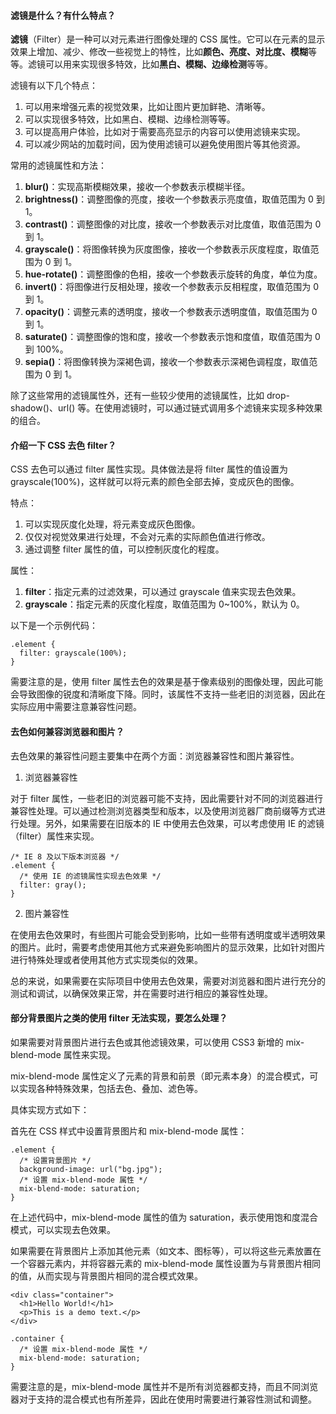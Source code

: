 <!--
 * @Author: Shu Binqi
 * @Date: 2023-03-13 22:58:14
 * @LastEditors: Shu Binqi
 * @LastEditTime: 2023-03-20 19:38:04
 * @Description: CSS3 滤镜 Filter
 * @Version: 1.0.0
 * @FilePath: \interviewQuestions\前端基础\CSS\CSS3-滤镜-filter.md
-->

#### 滤镜是什么？有什么特点？

**滤镜**（Filter）是一种可以对元素进行图像处理的 CSS 属性。它可以在元素的显示效果上增加、减少、修改一些视觉上的特性，比如**颜色、亮度、对比度、模糊**等等。滤镜可以用来实现很多特效，比如**黑白、模糊、边缘检测**等等。

滤镜有以下几个特点：

1. 可以用来增强元素的视觉效果，比如让图片更加鲜艳、清晰等。
1. 可以实现很多特效，比如黑白、模糊、边缘检测等等。
1. 可以提高用户体验，比如对于需要高亮显示的内容可以使用滤镜来实现。
1. 可以减少网站的加载时间，因为使用滤镜可以避免使用图片等其他资源。

常用的滤镜属性和方法：

1. **blur()**：实现高斯模糊效果，接收一个参数表示模糊半径。
1. **brightness()**：调整图像的亮度，接收一个参数表示亮度值，取值范围为 0 到 1。
1. **contrast()**：调整图像的对比度，接收一个参数表示对比度值，取值范围为 0 到 1。
1. **grayscale()**：将图像转换为灰度图像，接收一个参数表示灰度程度，取值范围为 0 到 1。
1. **hue-rotate()**：调整图像的色相，接收一个参数表示旋转的角度，单位为度。
1. **invert()**：将图像进行反相处理，接收一个参数表示反相程度，取值范围为 0 到 1。
1. **opacity()**：调整元素的透明度，接收一个参数表示透明度值，取值范围为 0 到 1。
1. **saturate()**：调整图像的饱和度，接收一个参数表示饱和度值，取值范围为 0 到 100%。
1. **sepia()**：将图像转换为深褐色调，接收一个参数表示深褐色调程度，取值范围为 0 到 1。

除了这些常用的滤镜属性外，还有一些较少使用的滤镜属性，比如 drop-shadow()、url() 等。在使用滤镜时，可以通过链式调用多个滤镜来实现多种效果的组合。

#### 介绍一下 CSS 去色 filter？

CSS 去色可以通过 filter 属性实现。具体做法是将 filter 属性的值设置为 grayscale(100%)，这样就可以将元素的颜色全部去掉，变成灰色的图像。

特点：

1. 可以实现灰度化处理，将元素变成灰色图像。
1. 仅仅对视觉效果进行处理，不会对元素的实际颜色值进行修改。
1. 通过调整 filter 属性的值，可以控制灰度化的程度。

属性：

1. **filter**：指定元素的过滤效果，可以通过 grayscale 值来实现去色效果。
1. **grayscale**：指定元素的灰度化程度，取值范围为 0~100%，默认为 0。

以下是一个示例代码：

```
.element {
  filter: grayscale(100%);
}
```

需要注意的是，使用 filter 属性去色的效果是基于像素级别的图像处理，因此可能会导致图像的锐度和清晰度下降。同时，该属性不支持一些老旧的浏览器，因此在实际应用中需要注意兼容性问题。

#### 去色如何兼容浏览器和图片？

去色效果的兼容性问题主要集中在两个方面：浏览器兼容性和图片兼容性。

1. 浏览器兼容性

对于 filter 属性，一些老旧的浏览器可能不支持，因此需要针对不同的浏览器进行兼容性处理。可以通过检测浏览器类型和版本，以及使用浏览器厂商前缀等方式进行处理。另外，如果需要在旧版本的 IE 中使用去色效果，可以考虑使用 IE 的滤镜（filter）属性来实现。

```
/* IE 8 及以下版本浏览器 */
.element {
  /* 使用 IE 的滤镜属性实现去色效果 */
  filter: gray();
}
```

2. 图片兼容性

在使用去色效果时，有些图片可能会受到影响，比如一些带有透明度或半透明效果的图片。此时，需要考虑使用其他方式来避免影响图片的显示效果，比如针对图片进行特殊处理或者使用其他方式实现类似的效果。

总的来说，如果需要在实际项目中使用去色效果，需要对浏览器和图片进行充分的测试和调试，以确保效果正常，并在需要时进行相应的兼容性处理。

#### 部分背景图片之类的使用 filter 无法实现，要怎么处理？

如果需要对背景图片进行去色或其他滤镜效果，可以使用 CSS3 新增的 mix-blend-mode 属性来实现。

mix-blend-mode 属性定义了元素的背景和前景（即元素本身）的混合模式，可以实现各种特殊效果，包括去色、叠加、滤色等。

具体实现方式如下：

首先在 CSS 样式中设置背景图片和 mix-blend-mode 属性：

```
.element {
  /* 设置背景图片 */
  background-image: url("bg.jpg");
  /* 设置 mix-blend-mode 属性 */
  mix-blend-mode: saturation;
}
```

在上述代码中，mix-blend-mode 属性的值为 saturation，表示使用饱和度混合模式，可以实现去色效果。

如果需要在背景图片上添加其他元素（如文本、图标等），可以将这些元素放置在一个容器元素内，并将容器元素的 mix-blend-mode 属性设置为与背景图片相同的值，从而实现与背景图片相同的混合模式效果。

```
<div class="container">
  <h1>Hello World!</h1>
  <p>This is a demo text.</p>
</div>
```

```
.container {
  /* 设置 mix-blend-mode 属性 */
  mix-blend-mode: saturation;
}
```

需要注意的是，mix-blend-mode 属性并不是所有浏览器都支持，而且不同浏览器对于支持的混合模式也有所差异，因此在使用时需要进行兼容性测试和调整。
